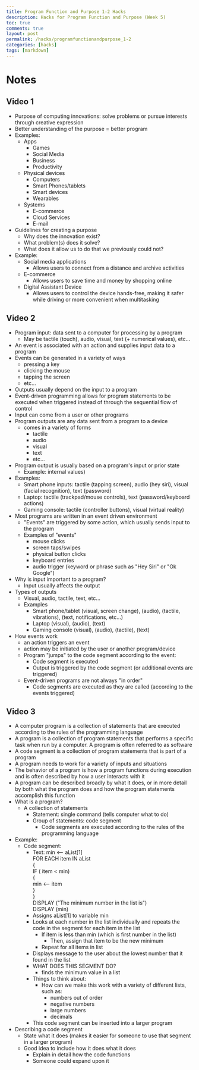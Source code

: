 ```yaml
---
title: Program Function and Purpose 1-2 Hacks
description: Hacks for Program Function and Purpose (Week 5) 
toc: true
comments: true
layout: post
permalink: /hacks/programfunctionandpurpose_1-2
categories: [hacks]
tags: [markdown]
---
```


# Notes
## Video 1

- Purpose of computing innovations: solve problems or pursue interests through creative expression
- Better understanding of the purpose = better program
- Examples:
    - Apps
        - Games
        - Social Media
        - Business
        - Productivity
    - Physical devices
        - Computers
        - Smart Phones/tablets
        - Smart devices
        - Wearables
    - Systems
        - E-commerce
        - Cloud Services
        - E-mail
- Guidelines for creating a purpose
    - Why does the innovation exist?
    - What problem(s) does it solve?
    - What does it allow us to do that we previously could not?
- Example:
    - Social media applications
        - Allows users to connect from a distance and archive activities
    - E-commerce
        - Allows users to save time and money by shopping online
    - Digital Assistant Device
        - Allows users to control the device hands-free, making it safer while driving or more convenient when multitasking

## Video 2

- Program input: data sent to a computer for processing by a program
    - May be tactile (touch), audio, visual, text (+ numerical values), etc...
- An event is associated with an action and supplies input data to a program
- Events can be generated in a variety of ways
    - pressing a key
    - clicking the mouse
    - tapping the screen
    - etc...
- Outputs usually depend on the input to a program
- Event-driven programming allows for program statements to be executed when triggered instead of through the sequential flow of control
- Input can come from a user or other programs
- Program outputs are any data sent from a program to a device
    - comes in a variety of forms
        - tactile
        - audio
        - visual
        - text
        - etc...
- Program output is usually based on a program's input or prior state
    - Example: internal values)
- Examples:
    - Smart phone inputs: tactile (tapping screen), audio (hey siri), visual (facial recognition), text (password)
    - Laptop: tactile (trackpad/mouse controls), text (password/keyboard actions)
    - Gaming console: tactile (controller buttons), visual (virtual reality)
- Most programs are written in an event driven environment
    - "Events" are triggered by some action, which usually sends input to the program
    - Examples of "events"
        - mouse clicks
        - screen taps/swipes
        - physical button clicks
        - keyboard entries
        - audio trigger (keyword or phrase such as "Hey Siri" or "Ok Google")
- Why is input important to a program?
    - Input usually affects the output
- Types of outputs
    - Visual, audio, tactile, text, etc...
    - Examples
        - Smart phone/tablet (visual, screen change), (audio), (tactile, vibrations), (text, notifications, etc...)
        - Laptop (visual), (audio), (text)
        - Gaming console (visual), (audio), (tactile), (text)
- How events work
    - an action triggers an event
    - action may be initiated by the user or another program/device
    - Program "jumps" to the code segment according to the event:
        - Code segment is executed
        - Output is triggered by the code segment (or additional events are triggered)
    - Event-driven programs are not always "in order"
        - Code segments are executed as they are called (according to the events triggered)

## Video 3

- A computer program is a collection of statements that are executed according to the rules of the programming language
- A program is a collection of program statements that performs a specific task when run by a computer. A program is often referred to as software
- A code segment is a collection of program statements that is part of a program
- A program needs to work for a variety of inputs and situations
- The behavior of a program is how a program functions during execution and is often described by how a user interacts with it
- A program can be described broadly by what it does, or in more detail by both what the program does and how the program statements accomplish this function
- What is a program?
    - A collection of statements
        - Statement: single command (tells computer what to do)
        - Group of statements: code segment
            - Code segments are executed according to the rules of the programming language
- Example:
    - Code segment:
        - Text:
        min <-- aList[1] <br>
        FOR EACH item IN aList <br>
        { <br>
            IF ( item < min) <br>
            { <br>
                min <-- item <br>
            } <br>
        } <br>
        DISPLAY ("The minimum number in the list is") <br>
        DISPLAY (min) <br>
        - Assigns aList[1] to variable min
        - Looks at each number in the list individually and repeats the code in the segment for each item in the list
            - If item is less than min (which is first number in the list)
                - Then, assign that item to be the new minimum
            - Repeat for all items in list
        - Displays message to the user about the lowest number that it found in the list
        - WHAT DOES THIS SEGMENT DO?
            - finds the minimum value in a list
        - Things to think about:
            - How can we make this work with a variety of different lists, such as:
                - numbers out of order
                - negative numbers
                - large numbers
                - decimals
        - This code segment can be inserted into a larger program
- Describing a code segment
    - State what it does (makes it easier for someone to use that segment in a larger program)
    - Good idea to include how it does what it does
        - Explain in detail how the code functions
        - Someone could expand upon it
